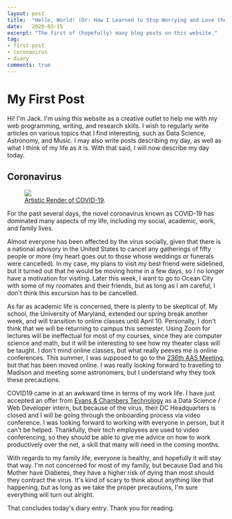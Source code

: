 ```yaml
---
layout: post
title:  "Hello, World! (Or: How I Learned to Stop Worrying and Love the Virus)"
date:   2020-03-15
excerpt: "The first of (hopefully) many blog posts on this website."
tag:
- first post
- coronavirus
- diary
comments: true
---
```


# My First Post

Hi! I'm Jack. I'm using this website as a creative outlet to help me with my web programming, writing, and research skills.
I wish to regularly write articles on various topics that I find interesting, such as Data Science, Astronomy, and Music.
I may also write posts describing my day, as well as what I think of my life as it is. With that said, I will now describe
my day today.

## Coronavirus

<figure>
	<a href="https://cdn.mos.cms.futurecdn.net/JtVH5Khvihib7dBDFY9ZDR.jpg"><img src="https://cdn.mos.cms.futurecdn.net/JtVH5Khvihib7dBDFY9ZDR.jpg"></a>
	<figcaption><a href="https://www.livescience.com/topics/live/coronavirus-live-updates" title="Artistic Render of COVID-19">Artistic Render of COVID-19</a>.</figcaption>
</figure>

For the past several days, the novel coronavirus known as COVID-19 has dominated many aspects of my life, including my
social, academic, work, and family lives.

Almost everyone has been affected by the virus socially, given that there is a national advisory in the United States to
cancel any gatherings of fifty people or more (my heart goes out to those whose weddings or funerals were cancelled).
In my case, my plans to visit my best friend were sidelined, but it turned out that he would be moving home in a few days,
so I no longer have a motivation for visiting. Later this week, I want to go to Ocean City with some of my roomates and
their friends, but as long as I am careful, I don't think this excursion has to be cancelled.

As far as academic life is concerned, there is plenty to be skeptical of. My school, the University of Maryland, extended
our spring break another week, and will transition to online classes until April 10. Personally, I don't think that we
will be returning to campus this semester. Using Zoom for lectures will be ineffectual for most of my courses, since they
are computer science and math, but it will be interesting to see how my theater class will be taught. I don't mind online
classes, but what really peeves me is online conferences. This summer, I was supposed to go to the [236th AAS Meeting](https://aas.org/meetings/aas236 "236th AAS Meeting"),
but that has been moved online. I was really looking forward to travelling to Madison and meeting some astronomers, but I
understand why they took these precautions.

COVID19 came in at an awkward time in terms of my work life. I have just accepted an offer from [Evans & Chambers Technology](http://www.evanschambers.com/index.php "Evans & Chambers")
as a Data Science / Web Developer intern, but because of the virus, their DC Headquarters is closed and I will be going
through the onboarding process via video conference. I was looking forward to working with everyone in person, but
it can't be helped. Thankfully, their tech employees are used to video conferencing, so they should be able to give me
advice on how to work productively over the net, a skill that many will need in the coming months.

With regards to my family life, everyone is healthy, and hopefully it will stay that way. I'm not concerned for most of
my family, but because Dad and his Mother have Diabetes, they have a higher risk of dying than most should they contract
the virus. It's kind of scary to think about anything like that happening, but as long as we take the proper precautions,
I'm sure everything will turn out alright.

That concludes today's diary entry. Thank you for reading.